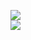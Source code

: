 [![](https://img.shields.io/badge/Made%20With-Github%20Spray-lightgrey.svg?style=for-the-badge&logo=github)](https://github.com/Annihil/github-spray#2187)  
[![](https://i.imgur.com/2DrTn0Z.gif)](https://github.com/Annihil/github-spray)